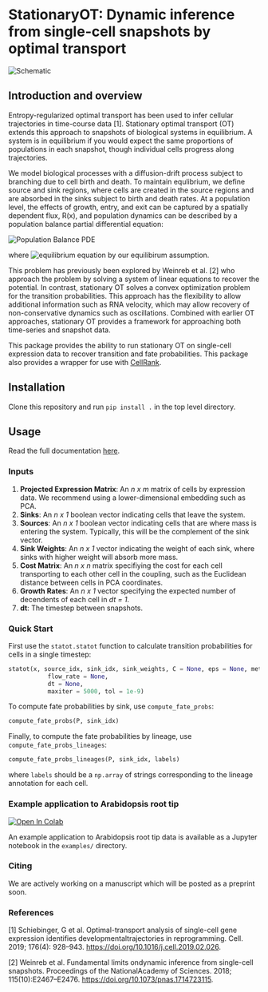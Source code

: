# StationaryOT: Dynamic inference from single-cell snapshots by optimal transport

![Schematic](https://github.com/zsteve/statOT/blob/main/aux_files/statot_illustration.png)

## Introduction and overview
Entropy-regularized optimal transport has been used to infer cellular trajectories in time-course data [1]. Stationary optimal transport (OT) extends this approach to snapshots of biological systems in equilibrium. A system is in equilibrium if you would expect the same proportions of populations in each snapshot, though individual cells progress along trajectories. 

We model biological processes with a diffusion-drift process subject to branching due to cell birth and death. To maintain equlibrium, we define source and sink regions, where cells are created in the source regions and are absorbed in the sinks subject to birth and death rates. At a population level, the effects of growth, entry, and exit can be captured by a spatially dependent flux, R(x), and population dynamics can be described by a population balance partial differential equation:

![Population Balance PDE](https://github.com/zsteve/statOT/blob/main/aux_files/pop-balance-pde.png)

where ![equilibrium equation](https://github.com/zsteve/statOT/blob/main/aux_files/equilibrium-eqn.png) by our equilibirum assumption.

This problem has previously been explored by Weinreb et al. [2] who approach the problem by solving a system of linear equations to recover the potential. In contrast, stationary OT solves a convex optimization problem for the transition probabilities. This approach has the flexibility to allow additional information such as RNA velocity, which may allow recovery of non-conservative dynamics such as oscillations. Combined with earlier OT approaches, stationary OT provides a framework for approaching both time-series and snapshot data.

This package provides the ability to run stationary OT on single-cell expression data to recover transition and fate probabilities. This package also provides a wrapper for use with [CellRank](https://cellrank.readthedocs.io/en/latest/).

## Installation

Clone this repository and run `pip install .` in the top level directory. 

## Usage

Read the full documentation [here](https://statot.readthedocs.io/en/latest/).

### Inputs
1. **Projected Expression Matrix**: An *n x m* matrix of cells by expression data. We recommend using a lower-dimensional embedding such as PCA.
2. **Sinks**: An *n x 1* boolean vector indicating cells that leave the system.
3. **Sources**: An *n x 1* boolean vector indicating cells that are where mass is entering the system. Typically, this will be the complement of the sink vector.
4. **Sink Weights**: An *n x 1* vector indicating the weight of each sink, where sinks with higher weight will absorb more mass.
5. **Cost Matrix**: An *n x n* matrix specifiying the cost for each cell transporting to each other cell in the coupling, such as the Euclidean distance between cells in PCA coordinates.
6. **Growth Rates**: An *n x 1* vector specifying the expected number of decendents of each cell in *dt = 1*.
7. **dt**: The timestep between snapshots.

### Quick Start

First use the `statot.statot` function to calculate transition probabilities for cells in a single timestep:

```python
statot(x, source_idx, sink_idx, sink_weights, C = None, eps = None, method = "ent", g = None,
           flow_rate = None,
           dt = None, 
           maxiter = 5000, tol = 1e-9)
```

To compute fate probabilities by sink, use `compute_fate_probs`:
```python
compute_fate_probs(P, sink_idx)
```

Finally, to compute the fate probabilities by lineage, use 
`compute_fate_probs_lineages`:
```python
compute_fate_probs_lineages(P, sink_idx, labels)
```
where `labels` should be a `np.array` of strings corresponding to the lineage annotation for each cell.

### Example application to Arabidopsis root tip

[![Open In Colab](https://colab.research.google.com/assets/colab-badge.svg)](https://colab.research.google.com/github/zsteve/statOT/blob/main/examples/arabidopsis-analysis.ipynb)

An example application to Arabidopsis root tip data is available as a Jupyter notebook in the `examples/` directory. 

### Citing
We are actively working on a manuscript which will be posted as a preprint soon.

### References
[1] Schiebinger, G et al. Optimal-transport analysis of single-cell gene expression identifies developmentaltrajectories in reprogramming. Cell. 2019; 176(4): 928–943. https://doi.org/10.1016/j.cell.2019.02.026.

[2] Weinreb et al. Fundamental limits ondynamic inference from single-cell snapshots. Proceedings of the NationalAcademy of Sciences. 2018; 115(10):E2467–E2476. https://doi.org/10.1073/pnas.1714723115.
